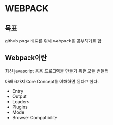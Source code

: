 # WEBPACK 

## 목표

github page 배포를 위해 webpack을 공부하기로 함.

## Webpack이란

최신 javascript 응용 프로그램을 만들기 위한 모듈 번들러

아래 6가지 Core Concept를 이해하면 된다고 한다.
- Entry
- Output
- Loaders
- Plugins
- Mode
- Browser Compatibility